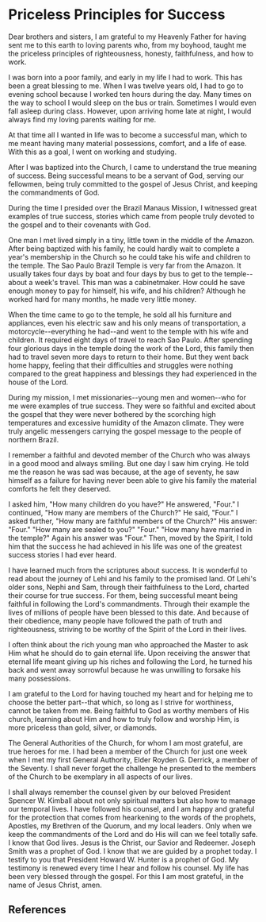 # Priceless Principles for Success

Dear brothers and sisters, I am grateful to my Heavenly Father for having sent
me to this earth to loving parents who, from my boyhood, taught me the
priceless principles of righteousness, honesty, faithfulness, and how to work.

I was born into a poor family, and early in my life I had to work. This has
been a great blessing to me. When I was twelve years old, I had to go to
evening school because I worked ten hours during the day. Many times on the
way to school I would sleep on the bus or train. Sometimes I would even fall
asleep during class. However, upon arriving home late at night, I would always
find my loving parents waiting for me.

At that time all I wanted in life was to become a successful man, which to me
meant having many material possessions, comfort, and a life of ease. With this
as a goal, I went on working and studying.

After I was baptized into the Church, I came to understand the true meaning of
success. Being successful means to be a servant of God, serving our fellowmen,
being truly committed to the gospel of Jesus Christ, and keeping the
commandments of God.

During the time I presided over the Brazil Manaus Mission, I witnessed great
examples of true success, stories which came from people truly devoted to the
gospel and to their covenants with God.

One man I met lived simply in a tiny, little town in the middle of the Amazon.
After being baptized with his family, he could hardly wait to complete a
year's membership in the Church so he could take his wife and children to the
temple. The Sao Paulo Brazil Temple is very far from the Amazon. It usually
takes four days by boat and four days by bus to get to the temple--about a
week's travel. This man was a cabinetmaker. How could he save enough money to
pay for himself, his wife, and his children? Although he worked hard for many
months, he made very little money.

When the time came to go to the temple, he sold all his furniture and
appliances, even his electric saw and his only means of transportation, a
motorcycle--everything he had--and went to the temple with his wife and
children. It required eight days of travel to reach Sao Paulo. After spending
four glorious days in the temple doing the work of the Lord, this family then
had to travel seven more days to return to their home. But they went back home
happy, feeling that their difficulties and struggles were nothing compared to
the great happiness and blessings they had experienced in the house of the
Lord.

During my mission, I met missionaries--young men and women--who for me were
examples of true success. They were so faithful and excited about the gospel
that they were never bothered by the scorching high temperatures and excessive
humidity of the Amazon climate. They were truly angelic messengers carrying
the gospel message to the people of northern Brazil.

I remember a faithful and devoted member of the Church who was always in a
good mood and always smiling. But one day I saw him crying. He told me the
reason he was sad was because, at the age of seventy, he saw himself as a
failure for having never been able to give his family the material comforts he
felt they deserved.

I asked him, "How many children do you have?" He answered, "Four." I
continued, "How many are members of the Church?" He said, "Four." I asked
further, "How many are faithful members of the Church?" His answer: "Four."
"How many are sealed to you?" "Four." "How many have married in the temple?"
Again his answer was "Four." Then, moved by the Spirit, I told him that the
success he had achieved in his life was one of the greatest success stories I
had ever heard.

I have learned much from the scriptures about success. It is wonderful to read
about the journey of Lehi and his family to the promised land. Of Lehi's older
sons, Nephi and Sam, through their faithfulness to the Lord, charted their
course for true success. For them, being successful meant being faithful in
following the Lord's commandments. Through their example the lives of millions
of people have been blessed to this date. And because of their obedience, many
people have followed the path of truth and righteousness, striving to be
worthy of the Spirit of the Lord in their lives.

I often think about the rich young man who approached the Master to ask Him
what he should do to gain eternal life. Upon receiving the answer that eternal
life meant giving up his riches and following the Lord, he turned his back and
went away sorrowful because he was unwilling to forsake his many possessions.

I am grateful to the Lord for having touched my heart and for helping me to
choose the better part--that which, so long as I strive for worthiness, cannot
be taken from me. Being faithful to God as worthy members of His church,
learning about Him and how to truly follow and worship Him, is more priceless
than gold, silver, or diamonds.

The General Authorities of the Church, for whom I am most grateful, are true
heroes for me. I had been a member of the Church for just one week when I met
my first General Authority, Elder Royden G. Derrick, a member of the Seventy.
I shall never forget the challenge he presented to the members of the Church
to be exemplary in all aspects of our lives.

I shall always remember the counsel given by our beloved President Spencer W.
Kimball about not only spiritual matters but also how to manage our temporal
lives. I have followed his counsel, and I am happy and grateful for the
protection that comes from hearkening to the words of the prophets, Apostles,
my Brethren of the Quorum, and my local leaders. Only when we keep the
commandments of the Lord and do His will can we feel totally safe. I know that
God lives. Jesus is the Christ, our Savior and Redeemer. Joseph Smith was a
prophet of God. I know that we are guided by a prophet today. I testify to you
that President Howard W. Hunter is a prophet of God. My testimony is renewed
every time I hear and follow his counsel. My life has been very blessed
through the gospel. For this I am most grateful, in the name of Jesus Christ,
amen.

## References


